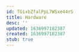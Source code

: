 ```yaml
---
id: TGixbZfalPpL7WSxe44rS
title: Hardware
desc: ''
updated: 1636997182387
created: 1636997182387
stub: true
---
```


